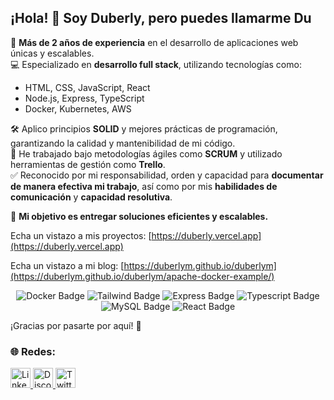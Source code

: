 ## ¡Hola! 👋 Soy Duberly, pero puedes llamarme Du

🚀 **Más de 2 años de experiencia** en el desarrollo de aplicaciones web únicas y escalables.  
💻 Especializado en **desarrollo full stack**, utilizando tecnologías como:

- HTML, CSS, JavaScript, React
- Node.js, Express, TypeScript
- Docker, Kubernetes, AWS

🛠️ Aplico principios **SOLID** y mejores prácticas de programación, garantizando la calidad y mantenibilidad de mi código.  
🔄 He trabajado bajo metodologías ágiles como **SCRUM** y utilizado herramientas de gestión como **Trello**.  
✅ Reconocido por mi responsabilidad, orden y capacidad para **documentar de manera efectiva mi trabajo**, así como por mis **habilidades de comunicación** y **capacidad resolutiva**.

🎯 **Mi objetivo es entregar soluciones eficientes y escalables.**

Echa un vistazo a mis proyectos: [https://duberly.vercel.app](https://duberly.vercel.app)  

Echa un vistazo a mi blog: [https://duberlym.github.io/duberlym](https://duberlym.github.io/duberlym/apache-docker-example/)
<div align="center">

![Docker Badge](https://img.shields.io/badge/Docker-2496ED?logo=docker&logoColor=fff&style=flat)
![Tailwind Badge](https://img.shields.io/badge/Tailwind%20CSS-06B6D4?logo=tailwindcss&logoColor=fff&style=flat)
![Express Badge](https://img.shields.io/badge/Express-000000?logo=express&logoColor=fff&style=flat)
![Typescript Badge](https://img.shields.io/badge/Typescript-3178C6?logo=typescript&logoColor=fff&style=flat)
![MySQL Badge](https://img.shields.io/badge/MySQL-4479A1?logo=mysql&logoColor=fff&style=flat)
![React Badge](https://img.shields.io/badge/React-61DAFB?logo=react&logoColor=fff&style=flat)

</div>

¡Gracias por pasarte por aquí! 🤙

### 🌐 Redes:

<div align="center">

<p align="left">
 <a href="https://www.linkedin.com/in/duberly-mondragon" target="_blank" rel="noreferrer">
  <picture>
   <source media="(prefers-color-scheme: dark)" srcset="https://raw.githubusercontent.com/danielcranney/readme-generator/main/public/icons/socials/linkedin-dark.svg" />
   <source media="(prefers-color-scheme: light)" srcset="https://raw.githubusercontent.com/danielcranney/readme-generator/main/public/icons/socials/linkedin.svg" />
   <img src="https://raw.githubusercontent.com/danielcranney/readme-generator/main/public/icons/socials/linkedin.svg" width="32" height="32" alt="LinkedIn" />
  </picture>
 </a> <!-- .linkedin -->
 <a href="https://discord.com/users/duberly" target="_blank" rel="noreferrer">
  <picture>
   <source media="(prefers-color-scheme: dark)" srcset="https://raw.githubusercontent.com/danielcranney/readme-generator/main/public/icons/socials/discord.svg" />
   <source media="(prefers-color-scheme: light)" srcset="https://raw.githubusercontent.com/danielcranney/readme-generator/main/public/icons/socials/discord.svg" />
   <img src="https://raw.githubusercontent.com/danielcranney/readme-generator/main/public/icons/socials/discord.svg" width="32" height="32" alt="Discord" />
  </picture>
 </a> <!-- .discord -->
 <a href="https://x.com/DuberlyMon13506" target="_blank" rel="noreferrer">
  <picture>
   <source media="(prefers-color-scheme: dark)" srcset="https://raw.githubusercontent.com/danielcranney/readme-generator/main/public/icons/socials/twitter-dark.svg" />
   <source media="(prefers-color-scheme: light)" srcset="https://raw.githubusercontent.com/danielcranney/readme-generator/main/public/icons/socials/twitter.svg" />
   <img src="https://raw.githubusercontent.com/danielcranney/readme-generator/main/public/icons/socials/twitter.svg" width="32" height="32" alt="Twitter" />
  </picture>
 </a> <!-- .x -->
</p>

</div>
